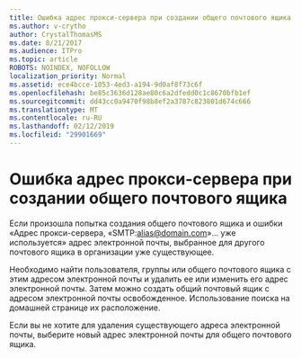 ```yaml
---
title: Ошибка адрес прокси-сервера при создании общего почтового ящика
ms.author: v-crytho
author: CrystalThomasMS
ms.date: 8/21/2017
ms.audience: ITPro
ms.topic: article
ROBOTS: NOINDEX, NOFOLLOW
localization_priority: Normal
ms.assetid: ece4bcce-1053-4ed3-a194-9d0af8f73c6f
ms.openlocfilehash: be85c3636d128ae80c6a2dfedd0c1c8670bfb1ef
ms.sourcegitcommit: dd43cc0a9470f98b8ef2a3787c823801d674c666
ms.translationtype: MT
ms.contentlocale: ru-RU
ms.lasthandoff: 02/12/2019
ms.locfileid: "29901669"
---
```

# <a name="proxy-address-error-while-creating-a-shared-mailbox"></a>Ошибка адрес прокси-сервера при создании общего почтового ящика

Если произошла попытка создания общего почтового ящика и ошибки «Адрес прокси-сервера, «SMTP:alias@domain.com»... уже используется» адрес электронной почты, выбранное для другого почтового ящика в организации уже существующее.
  
Необходимо найти пользователя, группы или общего почтового ящика с этим адресом электронной почты и удалить ее или изменить его адрес электронной почты. Затем можно создать общий почтовый ящик с адресом электронной почты освобожденное. Использование поиска на домашней странице их расположение.
  
Если вы не хотите для удаления существующего адреса электронной почты, выберите новый адрес электронной почты для общего почтового ящика.
  

